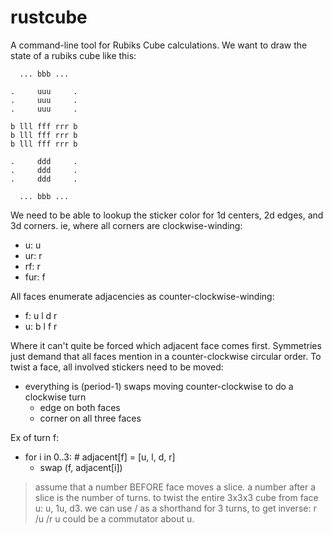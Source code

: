 rustcube
========

A command-line tool for Rubiks Cube calculations.
We want to draw the state of a rubiks cube like this:

```
  ... bbb ...
 
.     uuu     .
.     uuu     .
.     uuu     .

b lll fff rrr b
b lll fff rrr b
b lll fff rrr b

.     ddd     .
.     ddd     .
.     ddd     .

  ... bbb ...
```

We need to be able to lookup the sticker color
for 1d centers, 2d edges, and 3d corners.
ie, where all corners are clockwise-winding:

  - u: u
  - ur: r
  - rf: r
  - fur: f

All faces enumerate adjacencies as counter-clockwise-winding:

  - f: u l d r
  - u: b l f r

Where it can't quite be forced which adjacent face comes first.
Symmetries just demand that all faces mention in a counter-clockwise
circular order. To twist a face, all involved stickers need to be moved:

  - everything is (period-1) swaps moving counter-clockwise to do a clockwise turn
    - edge on both faces
    - corner on all three faces

Ex of turn f:
   - for i in 0..3: # adjacent[f] = [u, l, d, r]
     - swap (f, adjacent[i])

> assume that a number BEFORE face moves a slice. a number after a slice is the
number of turns. to twist the entire 3x3x3 cube from face u:  u, 1u, d3. we can use / as a shorthand for 3 turns, to get inverse:  r /u /r u could be a commutator about u.


